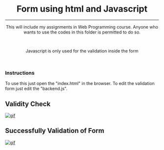 <h1 align="center">Form using html and Javascript</h1>
<hr align="center">
<p align="center">This will include my assignments in Web Programming course. Anyone who wants to use the codes in this folder is permitted to do so.</p>
<br align="center">
<p align="center">Javascript is only used for the validation inside the form</p>
<br align="center">
<h3>Instructions</h3>
<p>To use this just open the "index.html" in the browser. To edit the validation form just edit the "backend.js".</p>
<h2>Validity Check</h2>
<a href="https://im3.ezgif.com/tmp/ezgif-3-64a69d970720.gif"><img src="https://im3.ezgif.com/tmp/ezgif-3-64a69d970720.gif" title="gif" align="center"></img></a>

<br>

<h2>Successfully Validation of Form</h2>
<a href="https://im3.ezgif.com/tmp/ezgif-3-9c02c3c18fdd.gif"><img src="https://im3.ezgif.com/tmp/ezgif-3-9c02c3c18fdd.gif" title="gif" align="center"/></a>

